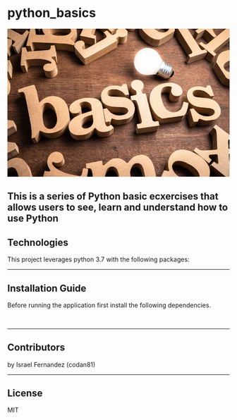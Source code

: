 # python_basics


![Python_basics](image/AdobeStock_248910170.jpg)

This is a series of Python basic ecxercises that allows users to see, learn and understand how to use Python 
---

## Technologies

This project leverages python 3.7 with the following packages:


---

## Installation Guide

Before running the application first install the following dependencies.

```python 3.7
  
```



---

## Contributors

by Israel Fernandez (codan81)

---

## License

MIT
